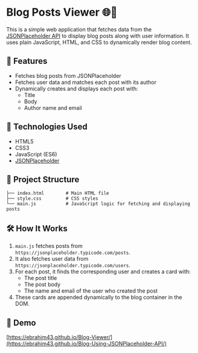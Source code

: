 # Blog Posts Viewer 🌐📰

This is a simple web application that fetches data from the [JSONPlaceholder API](https://jsonplaceholder.typicode.com/) to display blog posts along with user information. It uses plain JavaScript, HTML, and CSS to dynamically render blog content.

## 🚀 Features

- Fetches blog posts from JSONPlaceholder
- Fetches user data and matches each post with its author
- Dynamically creates and displays each post with:
  - Title
  - Body
  - Author name and email

## 🧩 Technologies Used

- HTML5
- CSS3
- JavaScript (ES6)
- [JSONPlaceholder](https://jsonplaceholder.typicode.com/)

## 📂 Project Structure

```
├── index.html        # Main HTML file
├── style.css         # CSS styles
└── main.js           # JavaScript logic for fetching and displaying posts
```

## 🛠 How It Works

1. `main.js` fetches posts from `https://jsonplaceholder.typicode.com/posts`.
2. It also fetches user data from `https://jsonplaceholder.typicode.com/users`.
3. For each post, it finds the corresponding user and creates a card with:
   - The post title
   - The post body
   - The name and email of the user who created the post
4. These cards are appended dynamically to the blog container in the DOM.

## 📸 Demo
 
[https://ebrahim43.github.io/Blog-Viewer/](https://ebrahim43.github.io/Blog-Using-JSONPlaceholder-API/)


